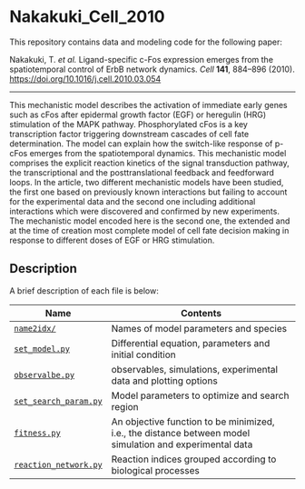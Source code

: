 # Nakakuki_Cell_2010
This repository contains data and modeling code for the following paper:

Nakakuki, T. *et al.* Ligand-specific c-Fos expression emerges from the spatiotemporal control of ErbB network dynamics. *Cell* **141**, 884–896 (2010). https://doi.org/10.1016/j.cell.2010.03.054

---
This mechanistic model describes the activation of immediate early genes such as cFos after epidermal growth factor (EGF) or heregulin (HRG) stimulation of the MAPK pathway. Phosphorylated cFos is a key transcription factor triggering downstream cascades of cell fate determination. The model can explain how the switch-like response of p-cFos emerges from the spatiotemporal dynamics. This mechanistic model comprises the explicit reaction kinetics of the signal transduction pathway, the transcriptional and the posttranslational feedback and feedforward loops. In the article, two different mechanistic models have been studied, the first one based on previously known interactions but failing to account for the experimental data and the second one including additional interactions which were discovered and confirmed by new experiments. The mechanistic model encoded here is the second one, the extended and at the time of creation most complete model of cell fate decision making in response to different doses of EGF or HRG stimulation.

## Description
A brief description of each file is below:

|Name|Contents|
|---|---|
|[`name2idx/`](./name2idx/)|Names of model parameters and species|
|[`set_model.py`](./set_model.py)|Differential equation, parameters and initial condition|
|[`observalbe.py`](./observable.py)|observables, simulations, experimental data and plotting options|
|[`set_search_param.py`](./set_search_param.py)|Model parameters to optimize and search region|
|[`fitness.py`](./fitness.py)|An objective function to be minimized, i.e., the distance between model simulation and experimental data|
|[`reaction_network.py`](./reaction_network.py)|Reaction indices grouped according to biological processes|